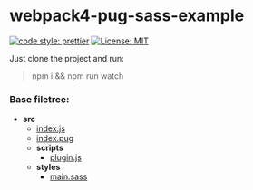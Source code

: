 # webpack4-pug-sass-example

[![code style: prettier](https://img.shields.io/badge/code_style-prettier-ff69b4.svg?style=flat-square)](https://github.com/prettier/prettier)
[![License: MIT](https://img.shields.io/github/license/impulse/webpack4-pug-sass-example.svg?style=flat-square)](https://opensource.org/licenses/MIT)

Just clone the project and run:
>npm i && npm run watch

### Base filetree:
- __src__
  - [index.js](src/index.js)
  - [index.pug](src/index.pug)
  - __scripts__
    - [plugin.js](src/scripts/plugin.js)
  - __styles__
    - [main.sass](src/styles/main.sass)
